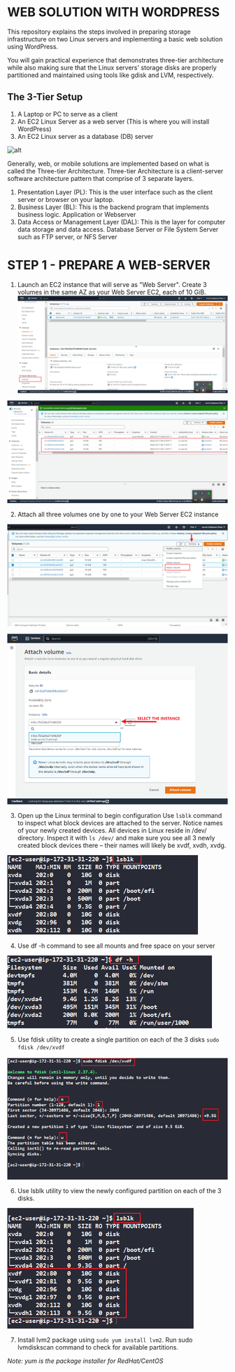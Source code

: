 # WEB SOLUTION WITH WORDPRESS

This repository explains the steps involved in preparing storage infrastructure on two Linux servers and implementing a basic web solution using WordPress.

You will gain practical experience that demonstrates three-tier architecture while also making sure that the Linux servers' storage disks are properly partitioned and maintained using tools like gdisk and LVM, respectively.

## The 3-Tier Setup
1. A Laptop or PC to serve as a client
2. An EC2 Linux Server as a web server (This is where you will install WordPress)
3. An EC2 Linux server as a database (DB) server

![alt]()

Generally, web, or mobile solutions are implemented based on what is called the Three-tier Architecture.
Three-tier Architecture is a client-server software architecture pattern that comprise of 3 separate layers.

1.	Presentation Layer (PL): This is the user interface such as the client server or browser on your laptop.
2.	Business Layer (BL): This is the backend program that implements business logic. Application or Webserver
3.	Data Access or Management Layer (DAL): This is the layer for computer data storage and data access. Database Server or File System Server such as FTP server, or NFS Server

# STEP 1 - PREPARE A WEB-SERVER
1.	Launch an EC2 instance that will serve as "Web Server". Create 3 volumes in the same AZ as your Web Server EC2, each of 10 GiB.
![alt](https://github.com/IwunzeGE/DevOps-Project/blob/a9acc7f3c0df813d98b46f050670461879a42b6a/THREE-TIER%20ARCHITECTURE/images/volumes.png)

![al](https://github.com/IwunzeGE/DevOps-Project/blob/a9acc7f3c0df813d98b46f050670461879a42b6a/THREE-TIER%20ARCHITECTURE/images/available%20volumes.png)

2.	Attach all three volumes one by one to your Web Server EC2 instance

![alt](https://github.com/IwunzeGE/DevOps-Project/blob/a9acc7f3c0df813d98b46f050670461879a42b6a/THREE-TIER%20ARCHITECTURE/images/attach%20volumes.png)

![alt](https://github.com/IwunzeGE/DevOps-Project/blob/a9acc7f3c0df813d98b46f050670461879a42b6a/THREE-TIER%20ARCHITECTURE/images/attach%20volumes%202.png)

3. Open up the Linux terminal to begin configuration Use `lsblk` command to inspect what block devices are attached to the server. Notice names of your newly created devices. All devices in Linux reside in /dev/ directory. Inspect it with `ls /dev/` and make sure you see all 3 newly created block devices there – their names will likely be xvdf, xvdh, xvdg.

![al](https://github.com/IwunzeGE/DevOps-Project/blob/a9acc7f3c0df813d98b46f050670461879a42b6a/THREE-TIER%20ARCHITECTURE/images/lsblk.png)

4.	Use df -h command to see all mounts and free space on your server

![al](https://github.com/IwunzeGE/DevOps-Project/blob/a9acc7f3c0df813d98b46f050670461879a42b6a/THREE-TIER%20ARCHITECTURE/images/df%20-h.png)

5.	Use fdisk utility to create a single partition on each of the 3 disks
`sudo fdisk /dev/xvdf`

![al](https://github.com/IwunzeGE/DevOps-Project/blob/a9acc7f3c0df813d98b46f050670461879a42b6a/THREE-TIER%20ARCHITECTURE/images/sudo%20gdisk2.png)

6.	Use lsblk utility to view the newly configured partition on each of the 3 disks.

![al](https://github.com/IwunzeGE/DevOps-Project/blob/be5073e286dc1b1ea1c4a12117e92a2f567c9a1a/THREE-TIER%20ARCHITECTURE/images/lsblk%20part.png)

7. Install lvm2 package using `sudo yum install lvm2`. Run sudo lvmdiskscan command to check for available partitions.

*Note: yum is the package installer for RedHat/CentOS*

